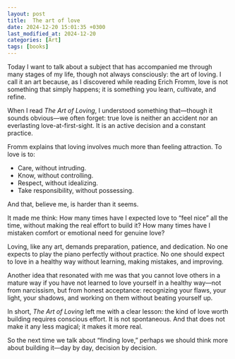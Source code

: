 ```yaml
---
layout: post
title:  The art of love
date: 2024-12-20 15:01:35 +0300
last_modified_at: 2024-12-20
categories: [Art]
tags: [books]
---
```


Today I want to talk about a subject that has accompanied me through many stages of my life, though not always consciously: the art of loving. I call it an art because, as I discovered while reading Erich Fromm, love is not something that simply happens; it is something you learn, cultivate, and refine.

When I read *The Art of Loving*, I understood something that—though it sounds obvious—we often forget: true love is neither an accident nor an everlasting love-at-first-sight. It is an active decision and a constant practice.

Fromm explains that loving involves much more than feeling attraction. To love is to:

* Care, without intruding.
* Know, without controlling.
* Respect, without idealizing.
* Take responsibility, without possessing.

And that, believe me, is harder than it seems.

It made me think:
How many times have I expected love to “feel nice” all the time, without making the real effort to build it?
How many times have I mistaken comfort or emotional need for genuine love?

Loving, like any art, demands preparation, patience, and dedication. No one expects to play the piano perfectly without practice. No one should expect to love in a healthy way without learning, making mistakes, and improving.

Another idea that resonated with me was that you cannot love others in a mature way if you have not learned to love yourself in a healthy way—not from narcissism, but from honest acceptance: recognizing your flaws, your light, your shadows, and working on them without beating yourself up.

In short, *The Art of Loving* left me with a clear lesson: the kind of love worth building requires conscious effort. It is not spontaneous. And that does not make it any less magical; it makes it more real.

So the next time we talk about “finding love,” perhaps we should think more about building it—day by day, decision by decision.
